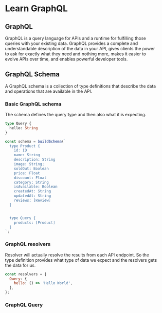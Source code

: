 # Learn GraphQL

## GraphQL

GraphQL is a query language for APIs and a runtime for fulfilling those queries with your existing data. GraphQL provides a complete and understandable description of the data in your API, gives clients the power to ask for exactly what they need and nothing more, makes it easier to evolve APIs over time, and enables powerful developer tools.

## GraphQL Schema

A GraphQL schema is a collection of type definitions that describe the data and operations that are available in the API.

### Basic GraphQL schema

The schema defines the query type and then also what it is expecting.

```graphql
type Query {
  hello: String
}
```

```javascript
const schema = buildSchema(`
  type Product {
    id: ID
    name: String
    description: String
    image: String;
    soldOut: Boolean
    price: Float
    discount: Float
    category: String
    isAvailable: Boolean
    createdAt: String
    updatedAt: String
    reviews: [Review]
  }


  type Query {
    products: [Product]
  }
`;
```

### GraphQL resolvers

Resolver will actually resolve the results from each API endpoint. So the type definition provides what type of data we expect and the resolvers gets the data for us.

```javascript
const resolvers = {
  Query: {
    hello: () => 'Hello World',
  },
};
```

### GraphQL Query
